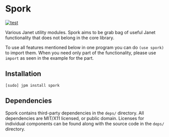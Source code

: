 # Spork

[![test](https://github.com/janet-lang/spork/actions/workflows/test.yml/badge.svg)](https://github.com/janet-lang/spork/actions/workflows/test.yml)

Various Janet utility modules. Spork aims to be grab bag of useful Janet functionality that
does not belong in the core library.

To use all features mentioned below in one program you can do `(use spork)` to
import them. When you need only part of the functionality, please use `import`
as seen in the example for the part.


## Installation

```
[sudo] jpm install spork
```

## Dependencies

Spork contains third-party dependencies in the `deps/` directory. All dependencies are MIT/X11 licensed, or public domain.
Licenses for individual components can be found along with the source code in the `deps/` directory.
